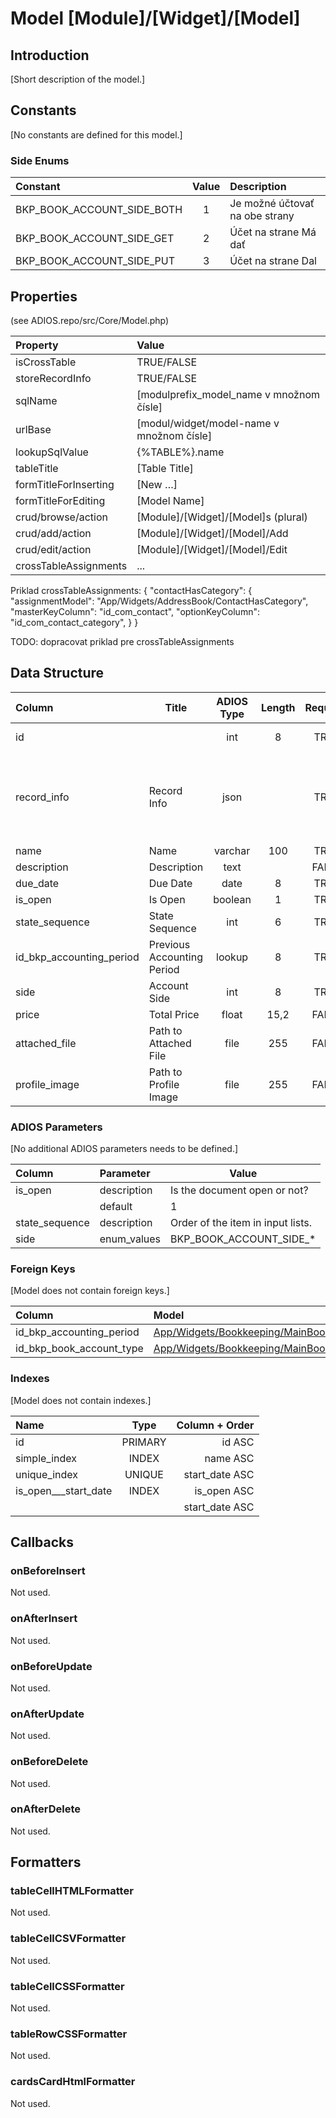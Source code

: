 # Model [Module]/[Widget]/[Model]

## Introduction

[Short description of the model.]

## Constants

[No constants are defined for this model.]

### Side Enums
| Constant                   | Value | Description                    |
| :------------------------- | :---: | :----------------------------- |
| BKP_BOOK_ACCOUNT_SIDE_BOTH |   1   | Je možné účtovať na obe strany |
| BKP_BOOK_ACCOUNT_SIDE_GET  |   2   | Účet na strane Má dať          |
| BKP_BOOK_ACCOUNT_SIDE_PUT  |   3   | Účet na strane Dal             |

## Properties

(see ADIOS.repo/src/Core/Model.php)

| Property              | Value                                     |
| :-------------------- | :---------------------------------------- |
| isCrossTable          | TRUE/FALSE                                |
| storeRecordInfo       | TRUE/FALSE                                |
| sqlName               | [modulprefix_model_name v množnom čísle]  |
| urlBase               | [modul/widget/model-name v množnom čísle] |
| lookupSqlValue        | {%TABLE%}.name                            |
| tableTitle            | [Table Title]                             |
| formTitleForInserting | [New …]                                   |
| formTitleForEditing   | [Model Name]                              |
| crud/browse/action    | [Module]/[Widget]/[Model]s (plural)       |
| crud/add/action       | [Module]/[Widget]/[Model]/Add             |
| crud/edit/action      | [Module]/[Widget]/[Model]/Edit            |
| crossTableAssignments | ...                                       |

Priklad crossTableAssignments:
{
  "contactHasCategory": {
    "assignmentModel": "App/Widgets/AddressBook/ContactHasCategory",
    "masterKeyColumn": "id_com_contact",
    "optionKeyColumn": "id_com_contact_category",
  }
}

TODO: dopracovat priklad pre crossTableAssignments

## Data Structure

| Column                   | Title                      | ADIOS Type | Length | Required | Notes                                      |
| :----------------------- | -------------------------- | :--------: | :----: | :------: | :----------------------------------------- |
| id                       |                            |    int     |   8    |   TRUE   | Unique record ID                           |
| record_info              | Record Info                |    json    |        |   TRUE   | Info about INSERT and UPDATE time & author |
| name                     | Name                       |  varchar   |  100   |   TRUE   | [optional]                                 |
| description              | Description                |    text    |        |  FALSE   | [optional]                                 |
| due_date                 | Due Date                   |    date    |   8    |   TRUE   | [optional]                                 |
| is_open                  | Is Open                    |  boolean   |   1    |   TRUE   | [optional]                                 |
| state_sequence           | State Sequence             |    int     |   6    |   TRUE   | [optional]                                 |
| id_bkp_accounting_period | Previous Accounting Period |   lookup   |   8    |   TRUE   | [optional]                                 |
| side                     | Account Side               |    int     |   8    |   TRUE   | [optional]                                 |
| price                    | Total Price                |   float    |  15,2  |  FALSE   | [optional]                                 |
| attached_file            | Path to Attached File      |    file    |  255   |  FALSE   | [optional]                                 |
| profile_image            | Path to Profile Image      |    file    |  255   |  FALSE   | [optional]                                 |

### ADIOS Parameters

[No additional ADIOS parameters needs to be defined.]

| Column         | Parameter   | Value                             |
| :------------- | :---------- | --------------------------------- |
| is_open        | description | Is the document open or not?      |
|                | default     | 1                                 |
| state_sequence | description | Order of the item in input lists. |
| side           | enum_values | BKP_BOOK_ACCOUNT_SIDE_*           |

### Foreign Keys

[Model does not contain foreign keys.]

| Column                   | Model                                                                                                                | Relation | OnUpdate | OnDelete |
| :----------------------- | :------------------------------------------------------------------------------------------------------------------- | :------: | -------- | -------- |
| id_bkp_accounting_period | [App/Widgets/Bookkeeping/MainBook/Models/AccountingPeriod](../../../Bookkeeping/MainBook/Models/AccountingPeriod.md) |   1:N    | Cascade  | Cascade  |
| id_bkp_book_account_type | [App/Widgets/Bookkeeping/MainBook/Models/BookAccountType](../../../Bookkeeping/MainBook/Models/BookAccountType.md)   |   1:N    | Cascade  | Restrict |

### Indexes

[Model does not contain indexes.]

| Name                 |  Type   |      Column + Order |
| :------------------- | :-----: | ------------------: |
| id                   | PRIMARY |              id ASC |
| simple_index         |  INDEX  |            name ASC |
| unique_index         | UNIQUE  |      start_date ASC |
| is_open___start_date |  INDEX  |         is_open ASC |
|                      |         |      start_date ASC |

## Callbacks

### onBeforeInsert

Not used.

### onAfterInsert

Not used.

### onBeforeUpdate

Not used.

### onAfterUpdate

Not used.

### onBeforeDelete

Not used.

### onAfterDelete

Not used.

## Formatters

### tableCellHTMLFormatter

Not used.

### tableCellCSVFormatter

Not used.

### tableCellCSSFormatter

Not used.

### tableRowCSSFormatter

Not used.

### cardsCardHtmlFormatter

Not used.
